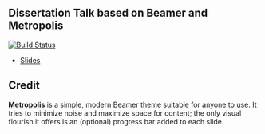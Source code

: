 Dissertation Talk based on Beamer and Metropolis
---

[![Build Status][travis-badge]][travis]

- [Slides](https://nebgnahz.github.io/dissertation-talk/talk.pdf)

## Credit

[**Metropolis**](https://github.com/matze/mtheme) is a simple, modern Beamer
theme suitable for anyone to use. It tries to minimize noise and maximize space
for content; the only visual flourish it offers is an (optional) progress bar
added to each slide.

<!-- link -->
[travis-badge]: https://travis-ci.com/nebgnahz/dissertation-talk.svg?token=FtzQss73KSBwcHhSsrGQ&branch=master
[travis]: https://travis-ci.com/nebgnahz/dissertation-talk
